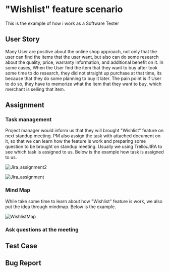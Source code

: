 # "Wishlist" feature scenario
This is the example of how i work as a Software Tester

## User Story
Many User are positive about the online shop approach, not only that the user can find the items that the user want, but also can do some research about the quality, price, warranty information, and additional benefit on it. In some cases, When the User find the item that they want to buy after took some time to do research, they did not straight up purchase at that time, its because that they do some planning to buy it later. The pain point is if User to do so, they have to memorize what the item that they want to buy, which merchant is selling that item.

## Assignment
### Task management
Project manager would inform us that they will brought "Wishlist" feature on next standup meeting. PM also assign the task with attached document on it, so that we can learn how the feature is work and preparing some question to be brought on standup meeting. Usually we using Trello/JIRA to see which task is assigned to us. Below is the example how task is assigned to us.

![Jira_assignment2](https://github.com/dementozzz/Wishlist_Feature_Manual_Testing/assets/20464988/5629a576-7370-493a-86db-f28e1de78752)

![Jira_assignment](https://github.com/dementozzz/Wishlist_Feature_Manual_Testing/assets/20464988/9006a96f-1bc1-488e-816d-9480fd637f60)

### Mind Map
While take some time to learn about how "Wishlist" feature is work, we also put the idea through mindmap. Below is the example. 

![WishlistMap](https://github.com/dementozzz/Wishlist_Feature_Manual_Testing/assets/20464988/6667c147-7280-431e-9835-e4150ba11fc3)

### Ask questions at the meeting


## Test Case

## Bug Report
